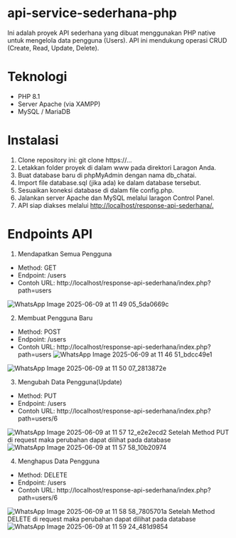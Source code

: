 # api-service-sederhana-php
Ini adalah proyek API sederhana yang dibuat menggunakan PHP native untuk mengelola data pengguna (Users). API ini mendukung operasi CRUD (Create, Read, Update, Delete).

# Teknologi
- PHP 8.1
- Server Apache (via XAMPP)
- MySQL / MariaDB

# Instalasi
1. Clone repository ini: git clone https://...
2. Letakkan folder proyek di dalam www pada direktori Laragon Anda.
3. Buat database baru di phpMyAdmin dengan nama db_chatai.
4. Import file database.sql (jika ada) ke dalam database tersebut.
5. Sesuaikan koneksi database di dalam file config.php.
6. Jalankan server Apache dan MySQL melalui laragon Control Panel.
7. API siap diakses melalui [http://localhost/response-api-sederhana/.](https://github.com/well36755/api-sederhana)

# Endpoints API

1. Mendapatkan Semua Pengguna
- Method: GET
- Endpoint: /users
- Contoh URL: http://localhost/response-api-sederhana/index.php?path=users

![WhatsApp Image 2025-06-09 at 11 49 05_5da0669c](https://github.com/user-attachments/assets/3001550d-7bfb-41a9-92e9-3621ddb6ede3)

2. Membuat Pengguna Baru
- Method: POST
- Endpoint: /users
- Contoh URL: http://localhost/response-api-sederhana/index.php?path=users
![WhatsApp Image 2025-06-09 at 11 46 51_bdcc49e1](https://github.com/user-attachments/assets/2cd93730-9f5b-463c-92dd-1f3a7ff89f71)

![WhatsApp Image 2025-06-09 at 11 50 07_2813872e](https://github.com/user-attachments/assets/8e52e6a6-42bd-4fdc-b1b5-ff2f6287e0b8)

3. Mengubah Data Pengguna(Update)
- Method: PUT
- Endpoint: /users
- Contoh URL: http://localhost/response-api-sederhana/index.php?path=users/6

![WhatsApp Image 2025-06-09 at 11 57 12_e2e2ecd2](https://github.com/user-attachments/assets/8349b8f3-3ed4-4b72-b463-39866209c047)
Setelah Method PUT di request maka perubahan dapat dilihat pada database
![WhatsApp Image 2025-06-09 at 11 57 58_10b20974](https://github.com/user-attachments/assets/4d5b304f-61c1-4c79-bb7c-0528b6e3e0f0)

4. Menghapus Data Pengguna
- Method: DELETE
- Endpoint: /users
- Contoh URL: http://localhost/response-api-sederhana/index.php?path=users/6

![WhatsApp Image 2025-06-09 at 11 58 58_7805701a](https://github.com/user-attachments/assets/82a88157-fb78-4768-8ae8-0452b777d6a4)
Setelah Method DELETE di request maka perubahan dapat dilihat pada database
![WhatsApp Image 2025-06-09 at 11 59 24_481d9854](https://github.com/user-attachments/assets/a3d1060b-0d59-491b-86e8-c1d7e9217e35)


